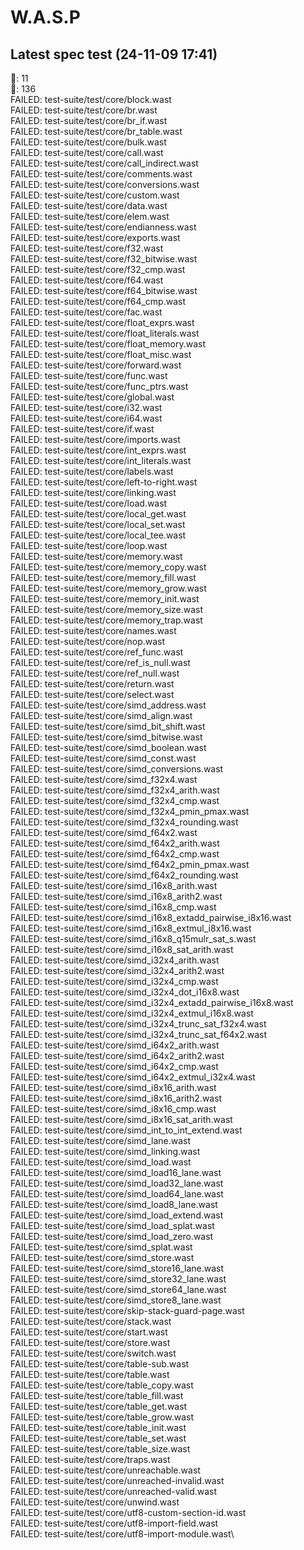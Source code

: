 # W.A.S.P

## Latest spec test (24-11-09 17:41)
💅: 11\
💩: 136\
FAILED: test-suite/test/core/block.wast\
FAILED: test-suite/test/core/br.wast\
FAILED: test-suite/test/core/br_if.wast\
FAILED: test-suite/test/core/br_table.wast\
FAILED: test-suite/test/core/bulk.wast\
FAILED: test-suite/test/core/call.wast\
FAILED: test-suite/test/core/call_indirect.wast\
FAILED: test-suite/test/core/comments.wast\
FAILED: test-suite/test/core/conversions.wast\
FAILED: test-suite/test/core/custom.wast\
FAILED: test-suite/test/core/data.wast\
FAILED: test-suite/test/core/elem.wast\
FAILED: test-suite/test/core/endianness.wast\
FAILED: test-suite/test/core/exports.wast\
FAILED: test-suite/test/core/f32.wast\
FAILED: test-suite/test/core/f32_bitwise.wast\
FAILED: test-suite/test/core/f32_cmp.wast\
FAILED: test-suite/test/core/f64.wast\
FAILED: test-suite/test/core/f64_bitwise.wast\
FAILED: test-suite/test/core/f64_cmp.wast\
FAILED: test-suite/test/core/fac.wast\
FAILED: test-suite/test/core/float_exprs.wast\
FAILED: test-suite/test/core/float_literals.wast\
FAILED: test-suite/test/core/float_memory.wast\
FAILED: test-suite/test/core/float_misc.wast\
FAILED: test-suite/test/core/forward.wast\
FAILED: test-suite/test/core/func.wast\
FAILED: test-suite/test/core/func_ptrs.wast\
FAILED: test-suite/test/core/global.wast\
FAILED: test-suite/test/core/i32.wast\
FAILED: test-suite/test/core/i64.wast\
FAILED: test-suite/test/core/if.wast\
FAILED: test-suite/test/core/imports.wast\
FAILED: test-suite/test/core/int_exprs.wast\
FAILED: test-suite/test/core/int_literals.wast\
FAILED: test-suite/test/core/labels.wast\
FAILED: test-suite/test/core/left-to-right.wast\
FAILED: test-suite/test/core/linking.wast\
FAILED: test-suite/test/core/load.wast\
FAILED: test-suite/test/core/local_get.wast\
FAILED: test-suite/test/core/local_set.wast\
FAILED: test-suite/test/core/local_tee.wast\
FAILED: test-suite/test/core/loop.wast\
FAILED: test-suite/test/core/memory.wast\
FAILED: test-suite/test/core/memory_copy.wast\
FAILED: test-suite/test/core/memory_fill.wast\
FAILED: test-suite/test/core/memory_grow.wast\
FAILED: test-suite/test/core/memory_init.wast\
FAILED: test-suite/test/core/memory_size.wast\
FAILED: test-suite/test/core/memory_trap.wast\
FAILED: test-suite/test/core/names.wast\
FAILED: test-suite/test/core/nop.wast\
FAILED: test-suite/test/core/ref_func.wast\
FAILED: test-suite/test/core/ref_is_null.wast\
FAILED: test-suite/test/core/ref_null.wast\
FAILED: test-suite/test/core/return.wast\
FAILED: test-suite/test/core/select.wast\
FAILED: test-suite/test/core/simd_address.wast\
FAILED: test-suite/test/core/simd_align.wast\
FAILED: test-suite/test/core/simd_bit_shift.wast\
FAILED: test-suite/test/core/simd_bitwise.wast\
FAILED: test-suite/test/core/simd_boolean.wast\
FAILED: test-suite/test/core/simd_const.wast\
FAILED: test-suite/test/core/simd_conversions.wast\
FAILED: test-suite/test/core/simd_f32x4.wast\
FAILED: test-suite/test/core/simd_f32x4_arith.wast\
FAILED: test-suite/test/core/simd_f32x4_cmp.wast\
FAILED: test-suite/test/core/simd_f32x4_pmin_pmax.wast\
FAILED: test-suite/test/core/simd_f32x4_rounding.wast\
FAILED: test-suite/test/core/simd_f64x2.wast\
FAILED: test-suite/test/core/simd_f64x2_arith.wast\
FAILED: test-suite/test/core/simd_f64x2_cmp.wast\
FAILED: test-suite/test/core/simd_f64x2_pmin_pmax.wast\
FAILED: test-suite/test/core/simd_f64x2_rounding.wast\
FAILED: test-suite/test/core/simd_i16x8_arith.wast\
FAILED: test-suite/test/core/simd_i16x8_arith2.wast\
FAILED: test-suite/test/core/simd_i16x8_cmp.wast\
FAILED: test-suite/test/core/simd_i16x8_extadd_pairwise_i8x16.wast\
FAILED: test-suite/test/core/simd_i16x8_extmul_i8x16.wast\
FAILED: test-suite/test/core/simd_i16x8_q15mulr_sat_s.wast\
FAILED: test-suite/test/core/simd_i16x8_sat_arith.wast\
FAILED: test-suite/test/core/simd_i32x4_arith.wast\
FAILED: test-suite/test/core/simd_i32x4_arith2.wast\
FAILED: test-suite/test/core/simd_i32x4_cmp.wast\
FAILED: test-suite/test/core/simd_i32x4_dot_i16x8.wast\
FAILED: test-suite/test/core/simd_i32x4_extadd_pairwise_i16x8.wast\
FAILED: test-suite/test/core/simd_i32x4_extmul_i16x8.wast\
FAILED: test-suite/test/core/simd_i32x4_trunc_sat_f32x4.wast\
FAILED: test-suite/test/core/simd_i32x4_trunc_sat_f64x2.wast\
FAILED: test-suite/test/core/simd_i64x2_arith.wast\
FAILED: test-suite/test/core/simd_i64x2_arith2.wast\
FAILED: test-suite/test/core/simd_i64x2_cmp.wast\
FAILED: test-suite/test/core/simd_i64x2_extmul_i32x4.wast\
FAILED: test-suite/test/core/simd_i8x16_arith.wast\
FAILED: test-suite/test/core/simd_i8x16_arith2.wast\
FAILED: test-suite/test/core/simd_i8x16_cmp.wast\
FAILED: test-suite/test/core/simd_i8x16_sat_arith.wast\
FAILED: test-suite/test/core/simd_int_to_int_extend.wast\
FAILED: test-suite/test/core/simd_lane.wast\
FAILED: test-suite/test/core/simd_linking.wast\
FAILED: test-suite/test/core/simd_load.wast\
FAILED: test-suite/test/core/simd_load16_lane.wast\
FAILED: test-suite/test/core/simd_load32_lane.wast\
FAILED: test-suite/test/core/simd_load64_lane.wast\
FAILED: test-suite/test/core/simd_load8_lane.wast\
FAILED: test-suite/test/core/simd_load_extend.wast\
FAILED: test-suite/test/core/simd_load_splat.wast\
FAILED: test-suite/test/core/simd_load_zero.wast\
FAILED: test-suite/test/core/simd_splat.wast\
FAILED: test-suite/test/core/simd_store.wast\
FAILED: test-suite/test/core/simd_store16_lane.wast\
FAILED: test-suite/test/core/simd_store32_lane.wast\
FAILED: test-suite/test/core/simd_store64_lane.wast\
FAILED: test-suite/test/core/simd_store8_lane.wast\
FAILED: test-suite/test/core/skip-stack-guard-page.wast\
FAILED: test-suite/test/core/stack.wast\
FAILED: test-suite/test/core/start.wast\
FAILED: test-suite/test/core/store.wast\
FAILED: test-suite/test/core/switch.wast\
FAILED: test-suite/test/core/table-sub.wast\
FAILED: test-suite/test/core/table.wast\
FAILED: test-suite/test/core/table_copy.wast\
FAILED: test-suite/test/core/table_fill.wast\
FAILED: test-suite/test/core/table_get.wast\
FAILED: test-suite/test/core/table_grow.wast\
FAILED: test-suite/test/core/table_init.wast\
FAILED: test-suite/test/core/table_set.wast\
FAILED: test-suite/test/core/table_size.wast\
FAILED: test-suite/test/core/traps.wast\
FAILED: test-suite/test/core/unreachable.wast\
FAILED: test-suite/test/core/unreached-invalid.wast\
FAILED: test-suite/test/core/unreached-valid.wast\
FAILED: test-suite/test/core/unwind.wast\
FAILED: test-suite/test/core/utf8-custom-section-id.wast\
FAILED: test-suite/test/core/utf8-import-field.wast\
FAILED: test-suite/test/core/utf8-import-module.wast\
